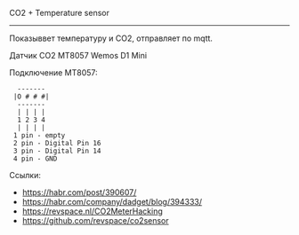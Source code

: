 CO2 + Temperature sensor

--------------------------------------------------------------
Показыввет температуру и CO2, отправляет по mqtt.

Датчик CO2 MT8057
Wemos D1 Mini

Подключение MT8057:
```
  -------
 |O # # #|
  -------
  | | | |
  1 2 3 4
  | | | |
 1 pin - empty
 2 pin - Digital Pin 16
 3 pin - Digital Pin 14
 4 pin - GND
```

Ссылки:
* https://habr.com/post/390607/
* https://habr.com/company/dadget/blog/394333/
* https://revspace.nl/CO2MeterHacking
* https://github.com/revspace/co2sensor
